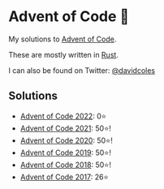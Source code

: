 # Advent of Code 🌟

My solutions to [Advent of Code](http://adventofcode.com/).

These are mostly written in [Rust](https://www.rust-lang.org/).

I can also be found on Twitter: [@davidcoles](https://twitter.com/davidcoles)

## Solutions
- [Advent of Code 2022](2022): 0⭐
- [Advent of Code 2021](2021): 50⭐!
- [Advent of Code 2020](2020): 50⭐!
- [Advent of Code 2019](2019): 50⭐!
- [Advent of Code 2018](2018): 50⭐!
- [Advent of Code 2017](2017): 26⭐
